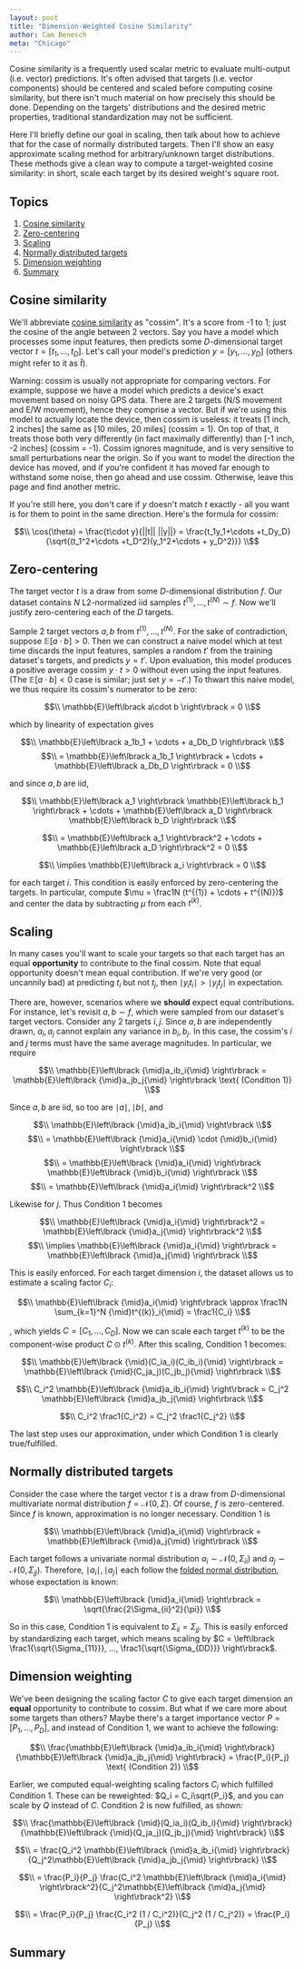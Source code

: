 ```yaml
---
layout: post
title: "Dimension-Weighted Cosine Similarity"
author: Cam Benesch
meta: "Chicago"
---
```


Cosine similarity is a frequently used scalar metric to evaluate multi-output (i.e. vector) predictions. It's often advised that targets (i.e. vector components) should be centered and scaled before computing cosine similarity, but there isn't much material on how precisely this should be done. Depending on the targets' distributions and the desired metric properties, traditional standardization may not be sufficient. 

Here I'll briefly define our goal in scaling, then talk about how to achieve that for the case of normally distributed targets. Then I'll show an easy approximate scaling method for arbitrary/unknown target distributions. These methods give a clean way to compute a target-weighted cosine similarity: in short, scale each target by its desired weight's square root.

## Topics
1. [Cosine similarity](#s1)
2. [Zero-centering](#s2)
3. [Scaling](#s3)
3. [Normally distributed targets](#s4)
5. [Dimension weighting](#s5)
6. [Summary](#s6)

<a name="s1"></a>

## Cosine similarity

We'll abbreviate [cosine similarity](https://en.wikipedia.org/wiki/Cosine_similarity) as "cossim". It's a score from -1 to 1; just the cosine of the angle between 2 vectors. Say you have a model which processes some input features, then predicts some $D$-dimensional target vector $t=[t_1,...,t_D]$. Let's call your model's prediction $y=[y_1,...,y_D]$ (others might refer to it as $\hat{t}$). 

Warning: cossim is usually not appropriate for comparing vectors. For example, suppose we have a model which predicts a device's exact movement based on noisy GPS data. There are 2 targets (N/S movement and E/W movement), hence they comprise a vector. But if we're using this model to actually locate the device, then cossim is useless: it treats \[1 inch, 2 inches\] the same as \[10 miles, 20 miles\] (cossim = 1). On top of that, it treats those both very differently (in fact maximally differently) than \[-1 inch, -2 inches\] (cossim = -1). Cossim ignores magnitude, and is very sensitive to small perturbations near the origin. So if you want to model the direction the device has moved, and if you're confident it has moved far enough to withstand some noise, then go ahead and use cossim. Otherwise, leave this page and find another metric. 

If you're still here, you don't care if $y$ doesn't match $t$ exactly - all you want is for them to point in the same direction. Here's the formula for cossim:

$$\\ \cos(\theta) = \frac{t\cdot y}{||t|| ||y||} = \frac{t_1y_1+\cdots +t_Dy_D}{\sqrt{(t_1^2+\cdots +t_D^2)(y_1^2+\cdots + y_D^2)}} \\$$

<a name="s2"></a>

## Zero-centering

The target vector $t$ is a draw from some $D$-dimensional distribution $f$. Our dataset contains $N$ L2-normalized iid samples $t^{(1)},...,t^{(N)}\sim f$. Now we'll justify zero-centering each of the $D$ targets. 

Sample 2 target vectors $a, b$ from $t^{(1)},...,t^{(N)}$. For the sake of contradiction, suppose $\mathbb{E}\left\lbrack a\cdot b \right\rbrack > 0$. Then we can construct a naive model which at test time discards the input features, samples a random $t'$ from the training dataset's targets, and predicts $y=t'$. Upon evaluation, this model produces a positive average cossim $y\cdot t>0$ without even using the input features. (The $\mathbb{E}\left\lbrack a\cdot b \right\rbrack < 0$ case is similar; just set $y=-t'$.) To thwart this naive model, we thus require its cossim's numerator to be zero:

$$\\ \mathbb{E}\left\lbrack a\cdot b \right\rbrack = 0 \\$$

which by linearity of expectation gives

$$\\ \mathbb{E}\left\lbrack a_1b_1 + \cdots + a_Db_D \right\rbrack \\$$
$$\\ = \mathbb{E}\left\lbrack a_1b_1 \right\rbrack + \cdots + \mathbb{E}\left\lbrack a_Db_D \right\rbrack = 0 \\$$

and since $a,b$ are iid,

$$\\ \mathbb{E}\left\lbrack a_1 \right\rbrack \mathbb{E}\left\lbrack b_1 \right\rbrack + \cdots + \mathbb{E}\left\lbrack a_D \right\rbrack \mathbb{E}\left\lbrack b_D \right\rbrack \\$$

$$\\ = \mathbb{E}\left\lbrack a_1 \right\rbrack^2 + \cdots + \mathbb{E}\left\lbrack a_D \right\rbrack^2 = 0 \\$$

$$\\ \implies \mathbb{E}\left\lbrack a_i \right\rbrack = 0 \\$$

for each target $i$. This condition is easily enforced by zero-centering the targets. In particular, compute $\mu = \frac1N (t^{(1)} + \cdots + t^{(N)})$ and center the data by subtracting $\mu$ from each $t^{(k)}$. 

<a name="s3"></a>

## Scaling

In many cases you'll want to scale your targets so that each target has an equal **opportunity** to contribute to the final cossim. Note that equal opportunity doesn't mean equal contribution. If we're very good (or uncannily bad) at predicting $t_i$ but not $t_j$, then ${\mid}y_it_i{\mid} > {\mid}y_jt_j{\mid}$ in expectation. 

There are, however, scenarios where we **should** expect equal contributions. For instance, let's revisit $a, b\sim f$, which were sampled from our dataset's target vectors. Consider any 2 targets $i,j$. Since $a,b$ are independently drawn, $a_i,a_j$ cannot explain any variance in $b_i,b_j$. In this case, the cossim's $i$ and $j$ terms must have the same average magnitudes. In particular, we require

$$\\ \mathbb{E}\left\lbrack {\mid}a_ib_i{\mid} \right\rbrack = \mathbb{E}\left\lbrack {\mid}a_jb_j{\mid} \right\rbrack \text{  (Condition 1)} \\$$

Since $a,b$ are iid, so too are ${\mid}a{\mid}, {\mid}b{\mid}$, and

$$\\ \mathbb{E}\left\lbrack {\mid}a_ib_i{\mid} \right\rbrack \\$$
$$\\ = \mathbb{E}\left\lbrack {\mid}a_i{\mid} \cdot {\mid}b_i{\mid} \right\rbrack \\$$
$$\\ = \mathbb{E}\left\lbrack {\mid}a_i{\mid} \right\rbrack \mathbb{E}\left\lbrack {\mid}b_i{\mid} \right\rbrack \\$$
$$\\ = \mathbb{E}\left\lbrack {\mid}a_i{\mid} \right\rbrack^2 \\$$

Likewise for $j$. Thus Condition 1 becomes 

$$\\ \mathbb{E}\left\lbrack {\mid}a_i{\mid} \right\rbrack^2 = \mathbb{E}\left\lbrack {\mid}a_j{\mid} \right\rbrack^2 \\$$
$$\\ \implies \mathbb{E}\left\lbrack {\mid}a_i{\mid} \right\rbrack = \mathbb{E}\left\lbrack {\mid}a_j{\mid} \right\rbrack \\$$

This is easily enforced. For each target dimension $i$, the dataset allows us to estimate a scaling factor $C_i$:

$$\\ \mathbb{E}\left\lbrack {\mid}a_i{\mid} \right\rbrack \approx \frac1N \sum_{k=1}^N {\mid}t^{(k)}_i{\mid} = \frac1{C_i} \\$$

, which yields $C= \left\lbrack C_1,...,C_D \right\rbrack$. Now we can scale each target $t^{(k)}$ to be the component-wise product $C \odot t^{(k)}$. After this scaling, Condition 1 becomes:

$$\\ \mathbb{E}\left\lbrack {\mid}(C_ia_i)(C_ib_i){\mid} \right\rbrack = \mathbb{E}\left\lbrack {\mid}(C_ja_j)(C_jb_j){\mid} \right\rbrack \\$$

$$\\ C_i^2 \mathbb{E}\left\lbrack {\mid}a_ib_i{\mid} \right\rbrack = C_j^2 \mathbb{E}\left\lbrack {\mid}a_jb_j{\mid} \right\rbrack \\$$

$$\\ C_i^2 \frac1{C_i^2} = C_j^2 \frac1{C_j^2} \\$$

The last step uses our approximation, under which Condition 1 is clearly true/fulfilled. 

<a name="s4"></a>

## Normally distributed targets

Consider the case where the target vector $t$ is a draw from $D$-dimensional multivariate normal distribution $f=\mathcal{N}(0,\Sigma)$. Of course, $f$ is zero-centered. Since $f$ is known, approximation is no longer necessary. Condition 1 is 

$$\\ \mathbb{E}\left\lbrack {\mid}a_i{\mid} \right\rbrack = \mathbb{E}\left\lbrack {\mid}a_j{\mid} \right\rbrack \\$$

Each target follows a univariate normal distribution $a_i\sim \mathcal{N}(0,\Sigma_{ii})$ and $a_j\sim \mathcal{N}(0,\Sigma_{jj})$. Therefore, ${\mid}a_i{\mid}, {\mid}a_j{\mid}$ each follow the [folded normal distribution](https://en.wikipedia.org/wiki/Folded_normal_distribution), whose expectation is known:

$$\\ \mathbb{E}\left\lbrack {\mid}a_i{\mid} \right\rbrack = \sqrt{\frac{2\Sigma_{ii}^2}{\pi}} \\$$

So in this case, Condition 1 is equivalent to $\Sigma_{ii} = \Sigma_{jj}$. This is easily enforced by standardizing each target, which means scaling by $C = \left\lbrack \frac1{\sqrt{\Sigma_{11}}}, ..., \frac1{\sqrt{\Sigma_{DD}}} \right\rbrack$. 

<a name="s5"></a>

## Dimension weighting

We've been designing the scaling factor $C$ to give each target dimension an **equal** opportunity to contribute to cossim. But what if we care more about some targets than others? Maybe there's a target importance vector $P = \left\lbrack P_1, ..., P_D \right\rbrack$, and instead of Condition 1, we want to achieve the following:

$$\\ \frac{\mathbb{E}\left\lbrack {\mid}a_ib_i{\mid} \right\rbrack}{\mathbb{E}\left\lbrack {\mid}a_jb_j{\mid} \right\rbrack} = \frac{P_i}{P_j} \text{  (Condition 2)} \\$$

Earlier, we computed equal-weighting scaling factors $C_i$ which fulfilled Condition 1. These can be reweighted: $Q_i = C_i\sqrt{P_i}$, and you can scale by $Q$ instead of $C$. Condition 2 is now fulfilled, as shown:

$$\\ \frac{\mathbb{E}\left\lbrack {\mid}(Q_ia_i)(Q_ib_i){\mid} \right\rbrack}{\mathbb{E}\left\lbrack {\mid}(Q_ja_j)(Q_jb_j){\mid} \right\rbrack} \\$$

$$\\ = \frac{Q_i^2 \mathbb{E}\left\lbrack {\mid}a_ib_i{\mid} \right\rbrack}{Q_j^2\mathbb{E}\left\lbrack {\mid}a_jb_j{\mid} \right\rbrack} \\$$

$$\\ = \frac{P_i}{P_j} \frac{C_i^2 \mathbb{E}\left\lbrack {\mid}a_i{\mid} \right\rbrack^2}{C_j^2\mathbb{E}\left\lbrack {\mid}a_j{\mid} \right\rbrack^2} \\$$

$$\\ = \frac{P_i}{P_j} \frac{C_i^2 (1 / C_i^2)}{C_j^2 (1 / C_j^2)} = \frac{P_i}{P_j} \\$$


<a name="s6"></a>

## Summary
